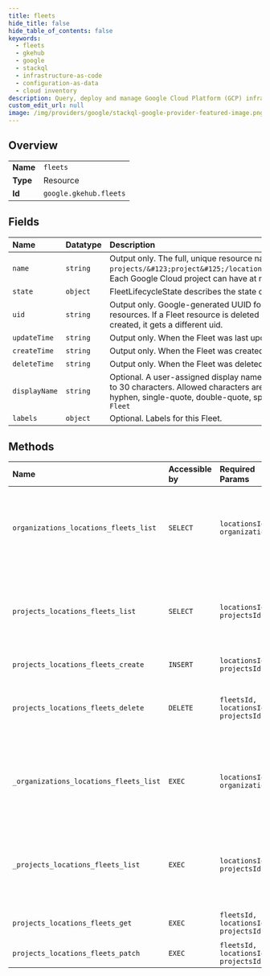 ```yaml
---
title: fleets
hide_title: false
hide_table_of_contents: false
keywords:
  - fleets
  - gkehub
  - google    
  - stackql
  - infrastructure-as-code
  - configuration-as-data
  - cloud inventory
description: Query, deploy and manage Google Cloud Platform (GCP) infrastructure and resources using SQL
custom_edit_url: null
image: /img/providers/google/stackql-google-provider-featured-image.png
---
```

  
    

## Overview
<table><tbody>
<tr><td><b>Name</b></td><td><code>fleets</code></td></tr>
<tr><td><b>Type</b></td><td>Resource</td></tr>
<tr><td><b>Id</b></td><td><code>google.gkehub.fleets</code></td></tr>
</tbody></table>

## Fields
| Name | Datatype | Description |
|:-----|:---------|:------------|
| `name` | `string` | Output only. The full, unique resource name of this fleet in the format of `projects/&#123;project&#125;/locations/&#123;location&#125;/fleets/&#123;fleet&#125;`. Each Google Cloud project can have at most one fleet resource, named "default". |
| `state` | `object` | FleetLifecycleState describes the state of a Fleet resource. |
| `uid` | `string` | Output only. Google-generated UUID for this resource. This is unique across all Fleet resources. If a Fleet resource is deleted and another resource with the same name is created, it gets a different uid. |
| `updateTime` | `string` | Output only. When the Fleet was last updated. |
| `createTime` | `string` | Output only. When the Fleet was created. |
| `deleteTime` | `string` | Output only. When the Fleet was deleted. |
| `displayName` | `string` | Optional. A user-assigned display name of the Fleet. When present, it must be between 4 to 30 characters. Allowed characters are: lowercase and uppercase letters, numbers, hyphen, single-quote, double-quote, space, and exclamation point. Example: `Production Fleet` |
| `labels` | `object` | Optional. Labels for this Fleet. |
## Methods
| Name | Accessible by | Required Params | Description |
|:-----|:--------------|:----------------|:------------|
| `organizations_locations_fleets_list` | `SELECT` | `locationsId, organizationsId` | Returns all fleets within an organization or a project that the caller has access to. |
| `projects_locations_fleets_list` | `SELECT` | `locationsId, projectsId` | Returns all fleets within an organization or a project that the caller has access to. |
| `projects_locations_fleets_create` | `INSERT` | `locationsId, projectsId` | Creates a fleet. |
| `projects_locations_fleets_delete` | `DELETE` | `fleetsId, locationsId, projectsId` | Removes a Fleet. There must be no memberships remaining in the Fleet. |
| `_organizations_locations_fleets_list` | `EXEC` | `locationsId, organizationsId` | Returns all fleets within an organization or a project that the caller has access to. |
| `_projects_locations_fleets_list` | `EXEC` | `locationsId, projectsId` | Returns all fleets within an organization or a project that the caller has access to. |
| `projects_locations_fleets_get` | `EXEC` | `fleetsId, locationsId, projectsId` | Returns the details of a fleet. |
| `projects_locations_fleets_patch` | `EXEC` | `fleetsId, locationsId, projectsId` | Updates a fleet. |

